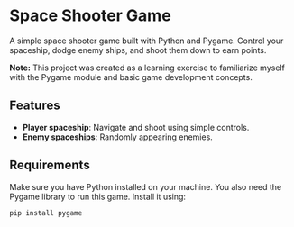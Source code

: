 # Space Shooter Game

A simple space shooter game built with Python and Pygame. Control your spaceship, dodge enemy ships, and shoot them down to earn points. 

**Note:** This project was created as a learning exercise to familiarize myself with the Pygame module and basic game development concepts.

## Features

- **Player spaceship**: Navigate and shoot using simple controls.
- **Enemy spaceships**: Randomly appearing enemies.

## Requirements

Make sure you have Python installed on your machine. You also need the Pygame library to run this game. Install it using:

```bash
pip install pygame

